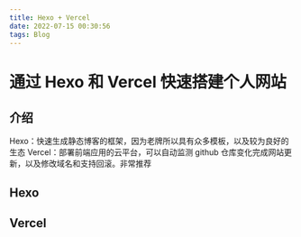 ```yaml
---
title: Hexo + Vercel
date: 2022-07-15 00:30:56
tags: Blog
---
```

# 通过 Hexo 和 Vercel 快速搭建个人网站
## 介绍
Hexo：快速生成静态博客的框架，因为老牌所以具有众多模板，以及较为良好的生态
Vercel：部署前端应用的云平台，可以自动监测 github 仓库变化完成网站更新，以及修改域名和支持回滚。非常推荐
## Hexo
## Vercel